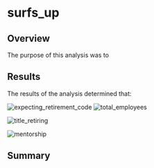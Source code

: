 # surfs_up

## Overview
The purpose of this analysis was to 

## Results
The results of the analysis determined that:

![expecting_retirement_code](Resources/expecting_retirement_code.png)
![total_employees](Resources/total-employees.png)



![title_retiring](Resources/title_retiring.png)



![mentorship](Resources/mentorship.png)

## Summary
